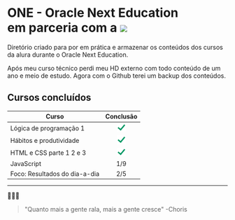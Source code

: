 # ONE - Oracle Next Education <div> em parceria com a <img src="https://cursos.alura.com.br/assets/images/logos/logo-alura.svg" width="50"></div>

Diretório criado para por em prática e armazenar os conteúdos dos cursos da alura durante o Oracle Next Education.

Após meu curso técnico perdi meu HD externo com todo conteúdo de um ano e meio de estudo. Agora com o Github terei um backup dos conteúdos.

## Cursos concluídos 

| **Curso**                   | **Conclusão** |
|-------------------------|:--------------:|
| Lógica de programação 1       | ![check](img/check.png)|
| Hábitos e produtividade       | ![check](img/check.png)|
| HTML e CSS parte 1 2 e 3      | ![check](img/check.png)|
| JavaScript                    | 1/9                    |
| Foco: Resultados do dia-a-dia | 2/5                    |



___
🥚🥓🍳

> "Quanto mais a gente rala, mais a gente cresce" -Choris